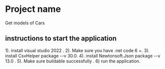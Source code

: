 # Project name
Get models of Cars
 
 ## instructions to start the application
 1). install visual studio 2022 .
 2). Make sure you have .net code 6 +.
 3). install CsvHelper package --v 30.0.
 4). install Newtonsoft.Json package --v 13.0 .
 5). Make sure buildable successfully .
 6) run the application.
